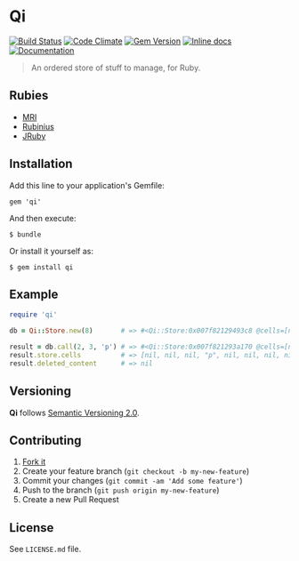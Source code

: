 # Qi

[![Build Status](https://travis-ci.org/cyril/qi.rb.svg?branch=master)][travis]
[![Code Climate](https://codeclimate.com/github/cyril/qi.rb/badges/gpa.svg)][codeclimate]
[![Gem Version](https://badge.fury.io/rb/qi.svg)][gem]
[![Inline docs](http://inch-ci.org/github/cyril/qi.rb.svg?branch=master)][inchpages]
[![Documentation](http://img.shields.io/:yard-docs-38c800.svg)][rubydoc]

> An ordered store of stuff to manage, for Ruby.

## Rubies

* [MRI](https://www.ruby-lang.org/)
* [Rubinius](http://rubini.us/)
* [JRuby](http://jruby.org/)

## Installation

Add this line to your application's Gemfile:

    gem 'qi'

And then execute:

    $ bundle

Or install it yourself as:

    $ gem install qi

## Example

```ruby
require 'qi'

db = Qi::Store.new(8)       # => #<Qi::Store:0x007f82129493c8 @cells=[nil, nil, nil, nil, nil, nil, nil, nil], @deleted_content=nil>

result = db.call(2, 3, 'p') # => #<Qi::Store:0x007f821293a170 @cells=[nil, nil, nil, "p", nil, nil, nil, nil], @deleted_content=nil>
result.store.cells          # => [nil, nil, nil, "p", nil, nil, nil, nil]
result.deleted_content      # => nil
```

## Versioning

__Qi__ follows [Semantic Versioning 2.0](http://semver.org/).

## Contributing

1. [Fork it](https://github.com/cyril/qi.rb/fork)
2. Create your feature branch (`git checkout -b my-new-feature`)
3. Commit your changes (`git commit -am 'Add some feature'`)
4. Push to the branch (`git push origin my-new-feature`)
5. Create a new Pull Request

## License

See `LICENSE.md` file.

[gem]: https://rubygems.org/gems/qi
[travis]: https://travis-ci.org/cyril/qi.rb
[codeclimate]: https://codeclimate.com/github/cyril/qi.rb
[inchpages]: http://inch-ci.org/github/cyril/qi.rb
[rubydoc]: http://rubydoc.info/gems/qi/frames
